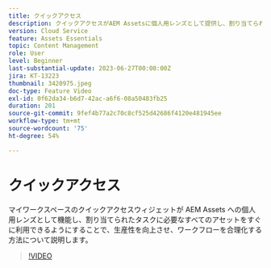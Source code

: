 ```yaml
---
title: クイックアクセス
description: クイックアクセスがAEM Assetsに個人用レンズとして提供し、割り当てられたタスクに必要なすべてのアセットを指先で保持することで、生産性を高め、ワークフローを合理化する方法を説明します。
version: Cloud Service
feature: Assets Essentials
topic: Content Management
role: User
level: Beginner
last-substantial-update: 2023-06-27T00:00:00Z
jira: KT-13223
thumbnail: 3420975.jpeg
doc-type: Feature Video
exl-id: 0f62da34-b6d7-42ac-a6f6-08a50483fb25
duration: 201
source-git-commit: 9fef4b77a2c70c8cf525d42686f4120e481945ee
workflow-type: tm+mt
source-wordcount: '75'
ht-degree: 54%

---
```


# クイックアクセス

マイワークスペースのクイックアクセスウィジェットが AEM Assets への個人用レンズとして機能し、割り当てられたタスクに必要なすべてのアセットをすぐに利用できるようにすることで、生産性を向上させ、ワークフローを合理化する方法について説明します。

>[!VIDEO](https://video.tv.adobe.com/v/3420975/?learn=on)
